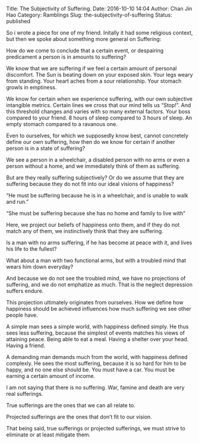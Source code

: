 Title: The Subjectivity of Suffering.
Date: 2016-10-10 14:04
Author: Chan Jin Hao
Category: Ramblings
Slug: the-subjectivity-of-suffering
Status: published

So i wrote a piece for one of my friend. Initally it had some religious context, but then we spoke about something more general on Suffering:

How do we come to conclude that a certain event, or despairing predicament a person is in amounts to suffering?

We know that we are suffering if we feel a certain amount of personal discomfort. The Sun is beating down on your exposed skin. Your legs weary from standing. Your heart aches from a sour relationship. Your stomach growls in emptiness.

We know for certain when we experience suffering, with our own subjective intangible metrics. Certain lines we cross that our mind tells us “Stop!”. And this threshold changes and varies with so many external factors. Your boss compared to your friend. 8 hours of sleep compared to 3 hours of sleep. An empty stomach compared to a ravanous one.

Even to ourselves, for which we supposedly know best, cannot concretely define our own suffering, how then do we know for certain if another person is in a state of suffering?

We see a person in a wheelchair, a disabled person with no arms or even a person without a home, and we immediately think of them as suffering.

But are they really suffering subjectively? Or do we assume that they are suffering because they do not fit into our ideal visions of happiness?

“He must be suffering because he is in a wheelchair, and is unable to walk and run.”

“She must be suffering because she has no home and family to live with”

Here, we project our beliefs of happiness onto them, and if they do not match any of them, we instinctively think that they are suffering.

Is a man with no arms suffering, if he has become at peace with it, and lives his life to the fullest?

What about a man with two functional arms, but with a troubled mind that wears him down everyday?

And because we do not see the troubled mind, we have no projections of suffering, and we do not emphatize as much. That is the neglect depression suffers endure.

This projection ultimately originates from ourselves. How we define how happiness should be achieved influences how much suffering we see other people have.

A simple man sees a simple world, with happiness defined simply. He thus sees less suffering, because the simplest of events matches his views of attaining peace. Being able to eat a meal. Having a shelter over your head. Having a friend.

A demanding man demands much from the world, with happiness defined complexly. He sees the most suffering, because it is so hard for him to be happy, and no one else should be. You must have a car. You must be earning a certain amount of income.

I am not saying that there is no suffering. War, famine and death are very real sufferings.

True sufferings are the ones that we can all relate to.

Projected sufferings are the ones that don’t fit to our vision.

That being said, true sufferings or projected sufferings, we must strive to eliminate or at least mitigate them.
